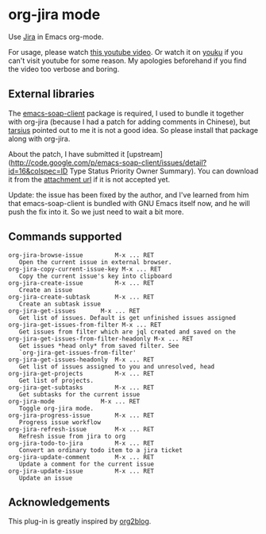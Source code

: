 # org-jira mode

Use [Jira](http://www.atlassian.com/software/jira/overview/) in Emacs org-mode.

For usage, please watch [this youtube video](http://www.youtube.com/watch?v=6Sp3h1Qlf4w). Or watch it on [youku](http://v.youku.com/v_show/id_XNDc1NTIwOTY0.html) if
you can't visit youtube for some reason. My apologies beforehand if
you find the video too verbose and boring.

## External libraries

The [emacs-soap-client](http://code.google.com/p/emacs-soap-client/source/checkout) package is required, I used to bundle it
together with org-jira (because I had a patch for adding comments in
Chinese), but [tarsius](https://github.com/baohaojun/org-jira/issues/8) pointed out to me it is not a good idea. So
please install that package along with org-jira.

About the patch, I have submitted it [upstream](http://code.google.com/p/emacs-soap-client/issues/detail?id=16&colspec=ID Type Status Priority Owner Summary). You can download it
from the [attachment url](http://emacs-soap-client.googlecode.com/issues/attachment?aid=160000000&name=0001-Patch-for-soap-client.patch&token=0w4_XPg-Fe9sNqcTqgNP5RTXlXY:1359427017708) if it is not accepted yet.

Update: the issue has been fixed by the author, and I've learned from
him that emacs-soap-client is bundled with GNU Emacs itself now, and
he will push the fix into it. So we just need to wait a bit more.

## Commands supported

    org-jira-browse-issue         M-x ... RET
       Open the current issue in external browser.
    org-jira-copy-current-issue-key M-x ... RET
       Copy the current issue's key into clipboard
    org-jira-create-issue         M-x ... RET
       Create an issue
    org-jira-create-subtask       M-x ... RET
       Create an subtask issue
    org-jira-get-issues       M-x ... RET
       Get list of issues. Default is get unfinished issues assigned
    org-jira-get-issues-from-filter M-x ... RET
       Get issues from filter which are jql created and saved on the
    org-jira-get-issues-from-filter-headonly M-x ... RET
       Get issues *head only* from saved filter. See
       `org-jira-get-issues-from-filter'
    org-jira-get-issues-headonly  M-x ... RET
       Get list of issues assigned to you and unresolved, head
    org-jira-get-projects         M-x ... RET
       Get list of projects.
    org-jira-get-subtasks         M-x ... RET
       Get subtasks for the current issue
    org-jira-mode             M-x ... RET
       Toggle org-jira mode.
    org-jira-progress-issue       M-x ... RET
       Progress issue workflow
    org-jira-refresh-issue        M-x ... RET
       Refresh issue from jira to org
    org-jira-todo-to-jira         M-x ... RET
       Convert an ordinary todo item to a jira ticket
    org-jira-update-comment       M-x ... RET
       Update a comment for the current issue
    org-jira-update-issue         M-x ... RET
       Update an issue

## Acknowledgements

This plug-in is greatly inspired by [org2blog](https://github.com/punchagan/org2blog).
